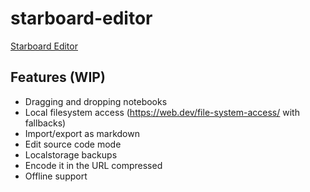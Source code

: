 # starboard-editor

[Starboard Editor](https://stefnotch.github.io/starboard-editor/)

## Features (WIP)

- Dragging and dropping notebooks
- Local filesystem access (<https://web.dev/file-system-access/> with fallbacks)
- Import/export as markdown
- Edit source code mode
- Localstorage backups
- Encode it in the URL compressed
- Offline support
